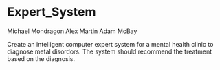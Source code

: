 # Expert_System
Michael Mondragon
Alex Martin
Adam McBay

Create an intelligent computer expert system for a mental health clinic to diagnose metal disordors. The system should recommend the treatment based on the diagnosis.
